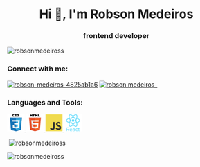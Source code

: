 <h1 align="center">Hi 👋, I'm Robson Medeiros</h1>
<h3 align="center">frontend developer</h3>

<p align="left"> <img src="https://komarev.com/ghpvc/?username=robsonmedeiross&label=Profile%20views&color=0e75b6&style=flat" alt="robsonmedeiross" /> </p>

<h3 align="left">Connect with me:</h3>
<p align="left">
<a href="https://linkedin.com/in/robson-medeiros-4825ab1a6" target="blank"><img align="center" src="https://cdn.jsdelivr.net/npm/simple-icons@3.0.1/icons/linkedin.svg" alt="robson-medeiros-4825ab1a6" height="30" width="40" /></a>
<a href="https://instagram.com/robson.medeiros_" target="blank"><img align="center" src="https://cdn.jsdelivr.net/npm/simple-icons@3.0.1/icons/instagram.svg" alt="robson.medeiros_" height="30" width="40" /></a>
</p>

<h3 align="left">Languages and Tools:</h3>
<p align="left"> <a href="https://www.w3schools.com/css/" target="_blank"> <img src="https://raw.githubusercontent.com/devicons/devicon/master/icons/css3/css3-original-wordmark.svg" alt="css3" width="40" height="40"/> </a> <a href="https://www.w3.org/html/" target="_blank"> <img src="https://raw.githubusercontent.com/devicons/devicon/master/icons/html5/html5-original-wordmark.svg" alt="html5" width="40" height="40"/> </a> <a href="https://developer.mozilla.org/en-US/docs/Web/JavaScript" target="_blank"> <img src="https://raw.githubusercontent.com/devicons/devicon/master/icons/javascript/javascript-original.svg" alt="javascript" width="40" height="40"/> </a> <a href="https://reactjs.org/" target="_blank"> <img src="https://raw.githubusercontent.com/devicons/devicon/master/icons/react/react-original-wordmark.svg" alt="react" width="40" height="40"/> </a> </p>

<p>&nbsp;<img align="center" src="https://github-readme-stats.vercel.app/api?username=robsonmedeiross&show_icons=true&locale=en" alt="robsonmedeiross" /></p>

<p><img align="left" src="https://github-readme-stats.vercel.app/api/top-langs?username=robsonmedeiross&show_icons=true&locale=en&layout=compact" alt="robsonmedeiross" /></p>

